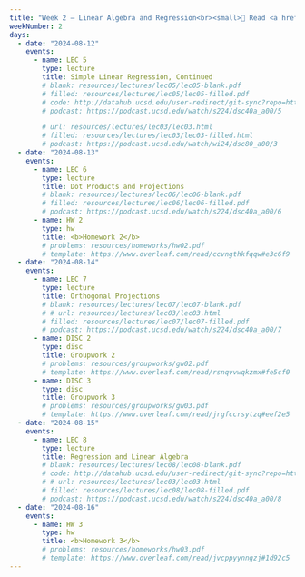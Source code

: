```yaml
---
title: "Week 2 – Linear Algebra and Regression<br><small>📘 Read <a href='resources/notes/notes_chapter_2.pdf#page=7'>Note 2, Pages 7-13</a>, the <a href='faqs'>Week 2 Lecture FAQs</a>, and <a href='resources/notes/notes_chapter_2.pdf#page=10'>Note 2, Pages 10-19</a>.</small>"
weekNumber: 2
days:
  - date: "2024-08-12"
    events:
      - name: LEC 5
        type: lecture
        title: Simple Linear Regression, Continued
        # blank: resources/lectures/lec05/lec05-blank.pdf
        # filled: resources/lectures/lec05/lec05-filled.pdf
        # code: http://datahub.ucsd.edu/user-redirect/git-sync?repo=https://github.com/dsc-courses/dsc40a-2024-su-ii&subPath=lectures/lec05/lec05-code.ipynb
        # podcast: https://podcast.ucsd.edu/watch/s224/dsc40a_a00/5

        # url: resources/lectures/lec03/lec03.html
        # filled: resources/lectures/lec03/lec03-filled.html
        # podcast: https://podcast.ucsd.edu/watch/wi24/dsc80_a00/3
  - date: "2024-08-13"
    events:
      - name: LEC 6
        type: lecture
        title: Dot Products and Projections
        # blank: resources/lectures/lec06/lec06-blank.pdf
        # filled: resources/lectures/lec06/lec06-filled.pdf
        # podcast: https://podcast.ucsd.edu/watch/s224/dsc40a_a00/6
      - name: HW 2
        type: hw
        title: <b>Homework 2</b>
        # problems: resources/homeworks/hw02.pdf
        # template: https://www.overleaf.com/read/ccvngthkfqqw#e3c6f9
  - date: "2024-08-14"
    events:
      - name: LEC 7
        type: lecture
        title: Orthogonal Projections
        # blank: resources/lectures/lec07/lec07-blank.pdf
        # # url: resources/lectures/lec03/lec03.html
        # filled: resources/lectures/lec07/lec07-filled.pdf
        # podcast: https://podcast.ucsd.edu/watch/s224/dsc40a_a00/7
      - name: DISC 2
        type: disc
        title: Groupwork 2
        # problems: resources/groupworks/gw02.pdf
        # template: https://www.overleaf.com/read/rsnqvvwqkzmx#fe5cf0
      - name: DISC 3
        type: disc
        title: Groupwork 3
        # problems: resources/groupworks/gw03.pdf
        # template: https://www.overleaf.com/read/jrgfccrsytzq#eef2e5
  - date: "2024-08-15"
    events:
      - name: LEC 8
        type: lecture
        title: Regression and Linear Algebra
        # blank: resources/lectures/lec08/lec08-blank.pdf
        # code: http://datahub.ucsd.edu/user-redirect/git-sync?repo=https://github.com/dsc-courses/dsc40a-2024-su-ii&subPath=lectures/lec08/lec08-code.ipynb
        # # url: resources/lectures/lec03/lec03.html
        # filled: resources/lectures/lec08/lec08-filled.pdf
        # podcast: https://podcast.ucsd.edu/watch/s224/dsc40a_a00/8
  - date: "2024-08-16"
    events:
      - name: HW 3
        type: hw
        title: <b>Homework 3</b>
        # problems: resources/homeworks/hw03.pdf
        # template: https://www.overleaf.com/read/jvcppyynngzj#1d92c5
---
```

